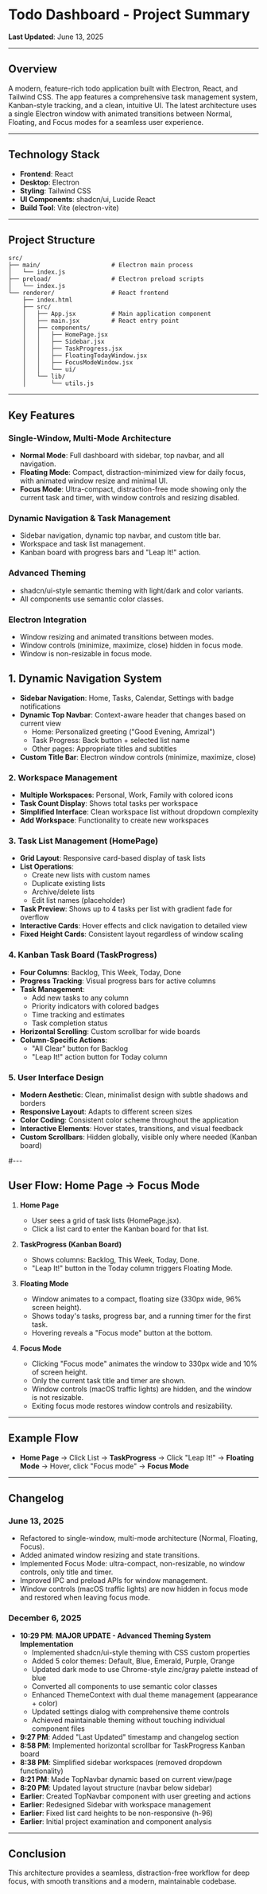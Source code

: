 # Todo Dashboard - Project Summary

**Last Updated**: June 13, 2025

---

## Overview
A modern, feature-rich todo application built with Electron, React, and Tailwind CSS. The app features a comprehensive task management system, Kanban-style tracking, and a clean, intuitive UI. The latest architecture uses a single Electron window with animated transitions between Normal, Floating, and Focus modes for a seamless user experience.

---

## Technology Stack
- **Frontend**: React
- **Desktop**: Electron
- **Styling**: Tailwind CSS
- **UI Components**: shadcn/ui, Lucide React
- **Build Tool**: Vite (electron-vite)

---

## Project Structure
```
src/
├── main/                    # Electron main process
│   └── index.js
├── preload/                 # Electron preload scripts
│   └── index.js
└── renderer/                # React frontend
    ├── index.html
    ├── src/
    │   ├── App.jsx          # Main application component
    │   ├── main.jsx         # React entry point
    │   ├── components/
    │   │   ├── HomePage.jsx
    │   │   ├── Sidebar.jsx
    │   │   ├── TaskProgress.jsx
    │   │   ├── FloatingTodayWindow.jsx
    │   │   ├── FocusModeWindow.jsx
    │   │   └── ui/
    │   └── lib/
    │       └── utils.js
```

---

## Key Features

### Single-Window, Multi-Mode Architecture
- **Normal Mode**: Full dashboard with sidebar, top navbar, and all navigation.
- **Floating Mode**: Compact, distraction-minimized view for daily focus, with animated window resize and minimal UI.
- **Focus Mode**: Ultra-compact, distraction-free mode showing only the current task and timer, with window controls and resizing disabled.

### Dynamic Navigation & Task Management
- Sidebar navigation, dynamic top navbar, and custom title bar.
- Workspace and task list management.
- Kanban board with progress bars and "Leap It!" action.

### Advanced Theming
- shadcn/ui-style semantic theming with light/dark and color variants.
- All components use semantic color classes.

### Electron Integration
- Window resizing and animated transitions between modes.
- Window controls (minimize, maximize, close) hidden in focus mode.
- Window is non-resizable in focus mode.

## 1. **Dynamic Navigation System**
- **Sidebar Navigation**: Home, Tasks, Calendar, Settings with badge notifications
- **Dynamic Top Navbar**: Context-aware header that changes based on current view
  - Home: Personalized greeting ("Good Evening, Amrizal")
  - Task Progress: Back button + selected list name
  - Other pages: Appropriate titles and subtitles
- **Custom Title Bar**: Electron window controls (minimize, maximize, close)

### 2. **Workspace Management**
- **Multiple Workspaces**: Personal, Work, Family with colored icons
- **Task Count Display**: Shows total tasks per workspace
- **Simplified Interface**: Clean workspace list without dropdown complexity
- **Add Workspace**: Functionality to create new workspaces

### 3. **Task List Management (HomePage)**
- **Grid Layout**: Responsive card-based display of task lists
- **List Operations**:
  - Create new lists with custom names
  - Duplicate existing lists
  - Archive/delete lists
  - Edit list names (placeholder)
- **Task Preview**: Shows up to 4 tasks per list with gradient fade for overflow
- **Interactive Cards**: Hover effects and click navigation to detailed view
- **Fixed Height Cards**: Consistent layout regardless of window scaling

### 4. **Kanban Task Board (TaskProgress)**
- **Four Columns**: Backlog, This Week, Today, Done
- **Progress Tracking**: Visual progress bars for active columns
- **Task Management**:
  - Add new tasks to any column
  - Priority indicators with colored badges
  - Time tracking and estimates
  - Task completion status
- **Horizontal Scrolling**: Custom scrollbar for wide boards
- **Column-Specific Actions**:
  - "All Clear" button for Backlog
  - "Leap It!" action button for Today column

### 5. **User Interface Design**
- **Modern Aesthetic**: Clean, minimalist design with subtle shadows and borders
- **Responsive Layout**: Adapts to different screen sizes
- **Color Coding**: Consistent color scheme throughout the application
- **Interactive Elements**: Hover states, transitions, and visual feedback
- **Custom Scrollbars**: Hidden globally, visible only where needed (Kanban board)

#---

## User Flow: Home Page → Focus Mode

1. **Home Page**  
   - User sees a grid of task lists (HomePage.jsx).
   - Click a list card to enter the Kanban board for that list.

2. **TaskProgress (Kanban Board)**  
   - Shows columns: Backlog, This Week, Today, Done.
   - "Leap It!" button in the Today column triggers Floating Mode.

3. **Floating Mode**  
   - Window animates to a compact, floating size (330px wide, 96% screen height).
   - Shows today's tasks, progress bar, and a running timer for the first task.
   - Hovering reveals a "Focus mode" button at the bottom.

4. **Focus Mode**  
   - Clicking "Focus mode" animates the window to 330px wide and 10% of screen height.
   - Only the current task title and timer are shown.
   - Window controls (macOS traffic lights) are hidden, and the window is not resizable.
   - Exiting focus mode restores window controls and resizability.

---

## Example Flow

- **Home Page** → Click List → **TaskProgress** → Click "Leap It!" → **Floating Mode** → Hover, click "Focus mode" → **Focus Mode**

---

## Changelog

### June 13, 2025
- Refactored to single-window, multi-mode architecture (Normal, Floating, Focus).
- Added animated window resizing and state transitions.
- Implemented Focus Mode: ultra-compact, non-resizable, no window controls, only title and timer.
- Improved IPC and preload APIs for window management.
- Window controls (macOS traffic lights) are now hidden in focus mode and restored when leaving focus mode.

### December 6, 2025
- **10:29 PM**: **MAJOR UPDATE - Advanced Theming System Implementation**
  - Implemented shadcn/ui-style theming with CSS custom properties
  - Added 5 color themes: Default, Blue, Emerald, Purple, Orange
  - Updated dark mode to use Chrome-style zinc/gray palette instead of blue
  - Converted all components to use semantic color classes
  - Enhanced ThemeContext with dual theme management (appearance + color)
  - Updated settings dialog with comprehensive theme controls
  - Achieved maintainable theming without touching individual component files
- **9:27 PM**: Added "Last Updated" timestamp and changelog section
- **8:58 PM**: Implemented horizontal scrollbar for TaskProgress Kanban board
- **8:38 PM**: Simplified sidebar workspaces (removed dropdown functionality)
- **8:21 PM**: Made TopNavbar dynamic based on current view/page
- **8:20 PM**: Updated layout structure (navbar below sidebar)
- **Earlier**: Created TopNavbar component with user greeting and actions
- **Earlier**: Redesigned Sidebar with workspace management
- **Earlier**: Fixed list card heights to be non-responsive (h-96)
- **Earlier**: Initial project examination and component analysis

---

## Conclusion

This architecture provides a seamless, distraction-free workflow for deep focus, with smooth transitions and a modern, maintainable codebase.
